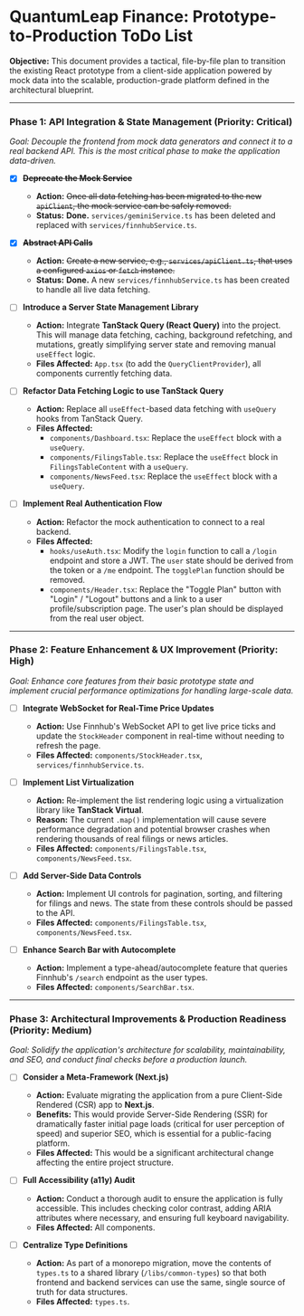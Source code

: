 # QuantumLeap Finance: Prototype-to-Production ToDo List

**Objective:** This document provides a tactical, file-by-file plan to transition the existing React prototype from a client-side application powered by mock data into the scalable, production-grade platform defined in the architectural blueprint.

---

### Phase 1: API Integration & State Management (Priority: Critical)

*Goal: Decouple the frontend from mock data generators and connect it to a real backend API. This is the most critical phase to make the application data-driven.*

-   [x] **~~Deprecate the Mock Service~~**
    -   **Action:** ~~Once all data fetching has been migrated to the new `apiClient`, the mock service can be safely removed.~~
    -   **Status:** **Done.** `services/geminiService.ts` has been deleted and replaced with `services/finnhubService.ts`.

-   [x] **~~Abstract API Calls~~**
    -   **Action:** ~~Create a new service, e.g., `services/apiClient.ts`, that uses a configured `axios` or `fetch` instance.~~
    -   **Status:** **Done.** A new `services/finnhubService.ts` has been created to handle all live data fetching.

-   [ ] **Introduce a Server State Management Library**
    -   **Action:** Integrate **TanStack Query (React Query)** into the project. This will manage data fetching, caching, background refetching, and mutations, greatly simplifying server state and removing manual `useEffect` logic.
    -   **Files Affected:** `App.tsx` (to add the `QueryClientProvider`), all components currently fetching data.

-   [ ] **Refactor Data Fetching Logic to use TanStack Query**
    -   **Action:** Replace all `useEffect`-based data fetching with `useQuery` hooks from TanStack Query.
    -   **Files Affected:**
        -   `components/Dashboard.tsx`: Replace the `useEffect` block with a `useQuery`.
        -   `components/FilingsTable.tsx`: Replace the `useEffect` block in `FilingsTableContent` with a `useQuery`.
        -   `components/NewsFeed.tsx`: Replace the `useEffect` block with a `useQuery`.

-   [ ] **Implement Real Authentication Flow**
    -   **Action:** Refactor the mock authentication to connect to a real backend.
    -   **Files Affected:**
        -   `hooks/useAuth.tsx`: Modify the `login` function to call a `/login` endpoint and store a JWT. The `user` state should be derived from the token or a `/me` endpoint. The `togglePlan` function should be removed.
        -   `components/Header.tsx`: Replace the "Toggle Plan" button with "Login" / "Logout" buttons and a link to a user profile/subscription page. The user's plan should be displayed from the real user object.

---

### Phase 2: Feature Enhancement & UX Improvement (Priority: High)

*Goal: Enhance core features from their basic prototype state and implement crucial performance optimizations for handling large-scale data.*

-   [ ] **Integrate WebSocket for Real-Time Price Updates**
    -   **Action:** Use Finnhub's WebSocket API to get live price ticks and update the `StockHeader` component in real-time without needing to refresh the page.
    -   **Files Affected:** `components/StockHeader.tsx`, `services/finnhubService.ts`.

-   [ ] **Implement List Virtualization**
    -   **Action:** Re-implement the list rendering logic using a virtualization library like **TanStack Virtual**.
    -   **Reason:** The current `.map()` implementation will cause severe performance degradation and potential browser crashes when rendering thousands of real filings or news articles.
    -   **Files Affected:** `components/FilingsTable.tsx`, `components/NewsFeed.tsx`.

-   [ ] **Add Server-Side Data Controls**
    -   **Action:** Implement UI controls for pagination, sorting, and filtering for filings and news. The state from these controls should be passed to the API.
    -   **Files Affected:** `components/FilingsTable.tsx`, `components/NewsFeed.tsx`.

-   [ ] **Enhance Search Bar with Autocomplete**
    -   **Action:** Implement a type-ahead/autocomplete feature that queries Finnhub's `/search` endpoint as the user types.
    -   **Files Affected:** `components/SearchBar.tsx`.

---

### Phase 3: Architectural Improvements & Production Readiness (Priority: Medium)

*Goal: Solidify the application's architecture for scalability, maintainability, and SEO, and conduct final checks before a production launch.*

-   [ ] **Consider a Meta-Framework (Next.js)**
    -   **Action:** Evaluate migrating the application from a pure Client-Side Rendered (CSR) app to **Next.js**.
    -   **Benefits:** This would provide Server-Side Rendering (SSR) for dramatically faster initial page loads (critical for user perception of speed) and superior SEO, which is essential for a public-facing platform.
    -   **Files Affected:** This would be a significant architectural change affecting the entire project structure.

-   [ ] **Full Accessibility (a11y) Audit**
    -   **Action:** Conduct a thorough audit to ensure the application is fully accessible. This includes checking color contrast, adding ARIA attributes where necessary, and ensuring full keyboard navigability.
    -   **Files Affected:** All components.

-   [ ] **Centralize Type Definitions**
    -   **Action:** As part of a monorepo migration, move the contents of `types.ts` to a shared library (`/libs/common-types`) so that both frontend and backend services can use the same, single source of truth for data structures.
    -   **Files Affected:** `types.ts`.
